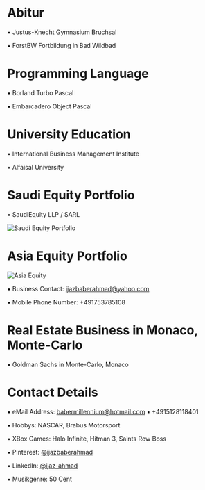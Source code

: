# Abitur

▪︎ Justus-Knecht Gymnasium Bruchsal

• ForstBW Fortbildung in Bad Wildbad

# Programming Language

• Borland Turbo Pascal

• Embarcadero Object Pascal

# University Education 

• International Business Management Institute

• Alfaisal University

# Saudi Equity Portfolio

• SaudiEquity LLP / SARL

![Saudi Equity Portfolio](https://user-images.githubusercontent.com/95079463/177783667-dc04b342-843a-4da7-b716-5a81eeb639ed.jpg)

# Asia Equity Portfolio

![Asia Equity](https://user-images.githubusercontent.com/95079463/177746067-6fb65859-542c-422a-b121-97a241fa7ee5.jpg)

▪︎ Business Contact: ijazbaberahmad@yahoo.com 

• Mobile Phone Number: +491753785108

# Real Estate Business in Monaco, Monte-Carlo

• Goldman Sachs in Monte-Carlo, Monaco

# Contact Details 

▪︎ eMail Address: babermillennium@hotmail.com ▪︎ +4915128118401 

• Hobbys: NASCAR, Brabus Motorsport

• XBox Games: Halo Infinite, Hitman 3, Saints Row Boss

▪︎ Pinterest: [@ijazbaberahmad](https://www.pinterest.de/ijazbaberahmad/)

▪︎ LinkedIn: [@ijaz-ahmad](https://www.linkedin.com/in/ijaz-ahmad-69677b13a/)

▪︎ Musikgenre: 50 Cent 



